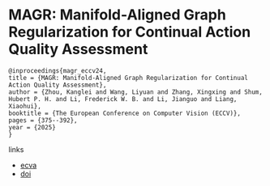 # MAGR: Manifold-Aligned Graph Regularization for Continual Action Quality Assessment

```
@inproceedings{magr_eccv24,
title = {MAGR: Manifold-Aligned Graph Regularization for Continual Action Quality Assessment},
author = {Zhou, Kanglei and Wang, Liyuan and Zhang, Xingxing and Shum, Hubert P. H. and Li, Frederick W. B. and Li, Jianguo and Liang, Xiaohui},
booktitle = {The European Conference on Computer Vision (ECCV)},
pages = {375--392},
year = {2025}
}
```

links
- [ecva](https://www.ecva.net/papers/eccv_2024/papers_ECCV/html/1775_ECCV_2024_paper.php)
- [doi](https://link.springer.com/chapter/10.1007/978-3-031-73247-8_22)
